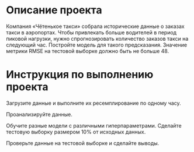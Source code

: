 # Описание проекта
Компания «Чётенькое такси» собрала исторические данные о заказах такси в аэропортах. Чтобы привлекать больше водителей в период пиковой нагрузки, нужно спрогнозировать количество заказов такси на следующий час. Постройте модель для такого предсказания.
Значение метрики RMSE на тестовой выборке должно быть не больше 48.
# Инструкция по выполнению проекта
Загрузите данные и выполните их ресемплирование по одному часу.

Проанализируйте данные.

Обучите разные модели с различными гиперпараметрами. Сделайте тестовую выборку размером 10% от исходных данных.

Проверьте данные на тестовой выборке и сделайте выводы.
